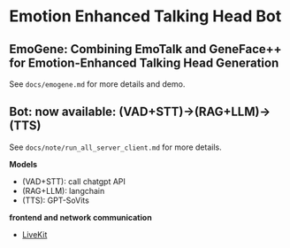 # Emotion Enhanced Talking Head Bot

## EmoGene: Combining EmoTalk and GeneFace++ for Emotion-Enhanced Talking Head Generation
See `docs/emogene.md` for more details and demo.


## Bot: now available: (VAD+STT)->(RAG+LLM)->(TTS)
See `docs/note/run_all_server_client.md` for more details.

**Models**
- (VAD+STT): call chatgpt API
- (RAG+LLM): langchain
- (TTS): GPT-SoVits

**frontend and network communication**
- [LiveKit](https://docs.livekit.io/home/)
